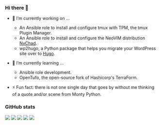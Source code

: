 ### Hi there 👋

<!--
**tolecnal/tolecnal** is a ✨ _special_ ✨ repository because its `README.md` (this file) appears on your GitHub profile.

Here are some ideas to get you started:

- 🔭 I’m currently working on ...
- 🌱 I’m currently learning ...
- 👯 I’m looking to collaborate on ...
- 🤔 I’m looking for help with ...
- 💬 Ask me about ...
- 📫 How to reach me: ...
- 😄 Pronouns: ...
- ⚡ Fun fact: ...
-->

- 🔭 I’m currently working on ...
  - An Ansible role to install and configure tmux with TPM, the tmux Plugin Manager.
  - An Ansible role to install and configure the NeoVIM distribution [NvChad](https://nvchad.com).
  - wp2hugo, a Python package that helps you migrate your WordPress site over to [Hugo](https://gohugo.io/).

- 🌱 I’m currently learning ...
  - Ansible role development.
  - OpenTufo, the open-source fork of Hashicorp's TerraForm.
 
- ⚡ Fun fact: there is not one single day that goes by without me thinking of a quote and/or scene from Monty Python.

### GitHub stats

![](https://github-profile-summary-cards.vercel.app/api/cards/profile-details?username=tolecnal&theme=github)
![](https://github-profile-summary-cards.vercel.app/api/cards/repos-per-language?username=tolecnal&theme=github)
![](https://github-profile-summary-cards.vercel.app/api/cards/most-commit-language?username=tolecnal&theme=github)
![](https://github-profile-summary-cards.vercel.app/api/cards/stats?username=tolecnal&theme=github)
![](https://github-profile-summary-cards.vercel.app/api/cards/productive-time?username=tolecnal&theme=github)
